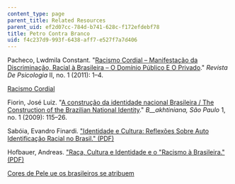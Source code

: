 ```yaml
---
content_type: page
parent_title: Related Resources
parent_uid: ef2d07cc-784d-b741-628c-f172efdebf78
title: Petro Contra Branco
uid: f4c237d9-993f-6438-aff7-e527f7a7d406
---
```


Pacheco, Lwdmila Constant. "[Racismo Cordial – Manifestação da Discriminação, Racial à Brasileira – O Domínio Público E O Privado](http://www.periodicos.ufc.br/psicologiaufc/article/view/82)." _Revista De Psicologia_ II, no. 1 (2011): 1–4.

[Racismo Cordial](http://almanaque.folha.uol.com.br/racismocordial.htm)

Fiorin, José Luiz. "[A construção da identidade nacional Brasileira / The Construction of the Brazilian National Identity](http://revistas.pucsp.br/index.php/bakhtiniana/article/viewFile/3002/1933)." _B__akhtiniana, São Paulo_ 1, no. 1 (2009): 115–26.

Sabóia, Evandro Finardi. ["Identidade e Cultura: Reflexões Sobre Auto Identificação Racial no Brasil." (PDF)](http://www.acaoeducativa.org.br/fdh/wp-content/uploads/2013/03/EvandroFSaboia.pdf)

Hofbauer, Andreas. ["Raça, Cultura e Identidade e o "Racismo à Brasileira." (PDF)](https://andreashofbauer.files.wordpress.com/2011/08/rac3a7a-cultura-e-identidade-texto-publicac3a7c3a3o2-congr-ufscar.pdf)

[Cores de Pele ue os brasileiros se atribuem](http://news.yahoo.com/136-variations-brazilian-skin-colors-080709377.html)